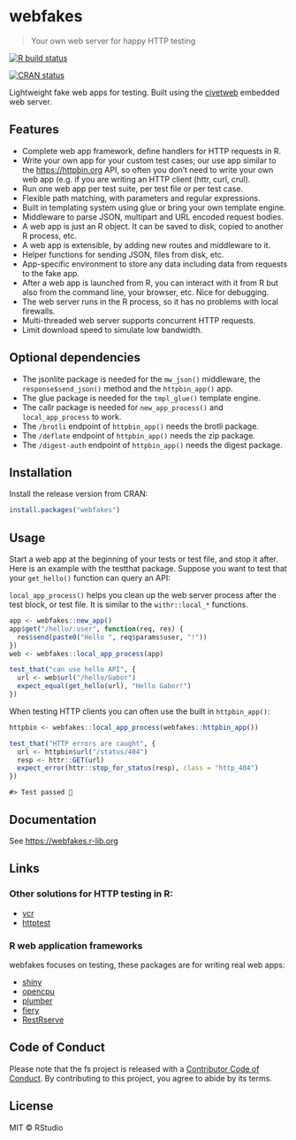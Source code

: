 
<!-- README.md is generated from README.Rmd. Please edit that file -->

# webfakes

> Your own web server for happy HTTP testing

<!-- badges: start -->

[![R build
status](https://github.com/r-lib/webfakes/workflows/R-CMD-check/badge.svg)](https://github.com/r-lib/webfakes/actions)

[![CRAN
status](https://www.r-pkg.org/badges/version/webfakes)](https://CRAN.R-project.org/package=webfakes)

<!-- badges: end -->

Lightweight fake web apps for testing. Built using the
[civetweb](https://github.com/civetweb/civetweb) embedded web server.

## Features

-   Complete web app framework, define handlers for HTTP requests in R.
-   Write your own app for your custom test cases; our use app similar
    to the <https://httpbin.org> API, so often you don’t need to write
    your own web app (e.g. if you are writing an HTTP client (httr,
    curl, crul).
-   Run one web app per test suite, per test file or per test case.
-   Flexible path matching, with parameters and regular expressions.
-   Built in templating system using glue or bring your own template
    engine.
-   Middleware to parse JSON, multipart and URL encoded request bodies.
-   A web app is just an R object. It can be saved to disk, copied to
    another R process, etc.
-   A web app is extensible, by adding new routes and middleware to it.
-   Helper functions for sending JSON, files from disk, etc.
-   App-specific environment to store any data including data from
    requests to the fake app.
-   After a web app is launched from R, you can interact with it from R
    but also from the command line, your browser, etc. Nice for
    debugging.
-   The web server runs in the R process, so it has no problems with
    local firewalls.
-   Multi-threaded web server supports concurrent HTTP requests.
-   Limit download speed to simulate low bandwidth.

## Optional dependencies

-   The jsonlite package is needed for the `mw_json()` middleware, the
    `response$send_json()` method and the `httpbin_app()` app.
-   The glue package is needed for the `tmpl_glue()` template engine.
-   The callr package is needed for `new_app_process()` and
    `local_app_process` to work.
-   The `/brotli` endpoint of `httpbin_app()` needs the brotli package.
-   The `/deflate` endpoint of `httpbin_app()` needs the zip package.
-   The `/digest-auth` endpoint of `httpbin_app()` needs the digest package.

## Installation

Install the release version from CRAN:

``` r
install.packages("webfakes")
```

## Usage

Start a web app at the beginning of your tests or test file, and stop it
after. Here is an example with the testthat package. Suppose you want to
test that your `get_hello()` function can query an API:

`local_app_process()` helps you clean up the web server process after
the test block, or test file. It is similar to the `withr::local_*`
functions.

``` r
app <- webfakes::new_app()
app$get("/hello/:user", function(req, res) {
  res$send(paste0("Hello ", req$params$user, "!"))
})
web <- webfakes::local_app_process(app)

test_that("can use hello API", {
  url <- web$url("/hello/Gabor")
  expect_equal(get_hello(url), "Hello Gabor!")
})
```

When testing HTTP clients you can often use the built in
`httpbin_app()`:

``` r
httpbin <- webfakes::local_app_process(webfakes::httpbin_app())
```

``` r
test_that("HTTP errors are caught", {
  url <- httpbin$url("/status/404")
  resp <- httr::GET(url)
  expect_error(httr::stop_for_status(resp), class = "http_404")
})
```

    #> Test passed 🎉

## Documentation

See <https://webfakes.r-lib.org>

## Links

### Other solutions for HTTP testing in R:

-   [vcr](https://github.com/ropensci/vcr)
-   [httptest](https://github.com/nealrichardson/httptest)

### R web application frameworks

webfakes focuses on testing, these packages are for writing real web
apps:

-   [shiny](https://github.com/rstudio/shiny)
-   [opencpu](https://www.opencpu.org/)
-   [plumber](https://github.com/rstudio/plumber)
-   [fiery](https://github.com/thomasp85/fiery)
-   [RestRserve](https://github.com/rexyai/RestRserve)

## Code of Conduct

Please note that the fs project is released with a
[Contributor Code of Conduct](https://webfakes.r-lib.org/dev/CODE_OF_CONDUCT.html).
By contributing to this project, you agree to abide by its terms.

## License

MIT © RStudio

